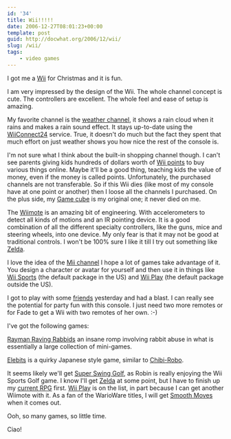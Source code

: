 ```yaml
---
id: '34'
title: Wii!!!!!
date: 2006-12-27T08:01:23+00:00
template: post
guid: http://docwhat.org/2006/12/wii/
slug: /wii/
tags:
    - video games
---
```


I got me a [Wii](http://en.wikipedia.org/wiki/Wii) for Christmas and it is
fun.

I am very impressed by the design of the Wii. The whole channel concept is
cute. The controllers are excellent. The whole feel and ease of setup is
amazing.

My favorite channel is the
[weather channel](http://www.penny-arcade.com/comic/2006/12/20), it shows a
rain cloud when it rains and makes a rain sound effect. It stays up-to-date
using the [WiiConnect24](http://en.wikipedia.org/wiki/WiiConnect24) service.
True, it doesn't do much but the fact they spent that much effort on just
weather shows you how nice the rest of the console is.

I'm not sure what I think about the built-in shopping channel though. I can't
see parents giving kids hundreds of dollars worth of
[Wii points](http://en.wikipedia.org/wiki/Wii_Points) to buy various things
online. Maybe it'll be a good thing, teaching kids the value of money, even if
the money is called points. Unfortunately, the purchased channels are not
transferable. So if this Wii dies (like most of my console have at one point
or another) then I loose all the channels I purchased. On the plus side, my
[Game cube](http://www.vgcats.com/comics/?strip_id=220) is my original one; it
never died on me.

The [Wiimote](http://en.wikipedia.org/wiki/Wii_Remote) is an amazing bit of
engineering. With accelerometers to detect all kinds of motions and an IR
pointing device. It is a good combination of all the different specialty
controllers, like the guns, mice and steering wheels, into one device. My only
fear is that it may not be good at traditional controls. I won't be 100% sure
I like it till I try out something like
[Zelda](http://www.gamerankings.com/htmlpages2/928519.asp).

I love the idea of the
[Mii channel](http://en.wikipedia.org/wiki/Wii_Channels#Mii_Channel) I hope a
lot of games take advantage of it. You design a character or avatar for
yourself and then use it in things like
[Wii Sports](http://en.wikipedia.org/wiki/Wii_Sports) (the default package in
the US) and [Wii Play](http://en.wikipedia.org/wiki/Wii_Play) (the default
package outside the US).

I got to play with some
[friends](http://fadethecat.livejournal.com/1267392.html) yesterday and had a
blast. I can really see the potential for party fun with this console. I just
need two more remotes or for Fade to get a Wii with two remotes of her own.
:-)

I've got the following games:

[Rayman Raving Rabbids](http://www.gamerankings.com/htmlpages2/932877.asp) an
insane romp involving rabbit abuse in what is essentially a large collection
of mini-games.

[Elebits](http://www.gamerankings.com/htmlpages2/933005.asp) is a quirky
Japanese style game, similar to
[Chibi-Robo](http://www.gamerankings.com/htmlpages2/583171.asp).

It seems likely we'll get
[Super Swing Golf](http://www.gamerankings.com/htmlpages2/932128.asp), as
Robin is really enjoying the Wii Sports Golf game. I know I'll get
[Zelda](http://www.gamerankings.com/htmlpages2/928519.asp) at some point, but
I have to finish up my
[current RPG](http://www.gamerankings.com/htmlpages2/459841.asp) first.
[Wii Play](http://www.gamerankings.com/htmlpages2/935589.asp) is on the list,
in part because I can get another Wiimote with it. As a fan of the WarioWare
titles, I will get
[Smooth Moves](http://www.gamerankings.com/htmlpages2/932946.asp) when it
comes out.

Ooh, so many games, so little time.

Ciao!
